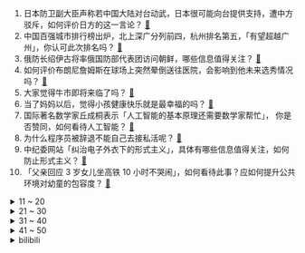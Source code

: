 1. 日本防卫副大臣声称若中国大陆对台动武，日本很可能向台提供支持，遭中方驳斥，如何评价日方的这一言论？ [:link:](https://www.zhihu.com/question/613884282)
2. 中国百强城市排行榜出炉，北上深广分列前四，杭州排名第五，「有望超越广州」，你认可此次排名吗？ [:link:](https://www.zhihu.com/question/613885803)
3. 俄防长绍伊古将率俄国防部代表团访问朝鲜，哪些信息值得关注？ [:link:](https://www.zhihu.com/question/613884645)
4. 如何评价布朗尼詹姆斯在球场上突然晕倒送往医院，会影响到他未来选秀情况吗？ [:link:](https://www.zhihu.com/question/613989417)
5. 大家觉得牛市即将来临了吗？ [:link:](https://www.zhihu.com/question/613707832)
6. 当了妈妈以后，觉得小孩健康快乐就是最幸福的吗？ [:link:](https://www.zhihu.com/question/604342076)
7. 国际著名数学家丘成桐表示「人工智能的基本原理还需要数学家帮忙」， 你是否赞同，如何看待人工智能？ [:link:](https://www.zhihu.com/question/613868729)
8. 为什么程序员被辞退不能自己去接私活呢？ [:link:](https://www.zhihu.com/question/603828555)
9. 中纪委网站「纠治电子外衣下的形式主义」，具体有哪些信息值得关注，如何防止形式主义？ [:link:](https://www.zhihu.com/question/613662797)
10. 「父亲回应 3 岁女儿坐高铁 10 小时不哭闹」，如何看待此事？应如何提升公共环境对幼童的包容度？ [:link:](https://www.zhihu.com/question/613828628)
<details>
<summary>11 ~ 20</summary>

11. 如何看待“台式机显卡散热风道都是扯淡，拆开机箱面板直接用电风扇吹才是王道”这一说法？ [:link:](https://www.zhihu.com/question/613569079)
12. 刚毕业入职，老员工不愿意干的活都推给了我，我也不敢拒绝，感觉快被工作压垮了，我该怎么办啊？ [:link:](https://www.zhihu.com/question/612078640)
13. 经过今年张雪峰新闻学事件，新闻类专业分会大降吗？ [:link:](https://www.zhihu.com/question/609292116)
14. 如何看待新能源车在夏季只防晒不隔热，暴晒后甲醛含量达日常5倍，夏季用车还有哪些注意的点？ [:link:](https://www.zhihu.com/question/613699336)
15. 为什么很多男性喜欢吸烟呢？ [:link:](https://www.zhihu.com/question/323007108)
16. 《长相思》第 1-6 集拍得如何？有哪些值得关注的剧情点？ [:link:](https://www.zhihu.com/question/613897880)
17. 发现男友姐姐给男友介绍条件比我好的对象我该怎么办？ [:link:](https://www.zhihu.com/question/613541843)
18. 《不完美受害人》第 17-18 集拍得如何？有哪些值得关注的剧情点？ [:link:](https://www.zhihu.com/question/613920275)
19. 电视剧《欢颜》中有哪些逻辑漏洞？ [:link:](https://www.zhihu.com/question/612493991)
20. 你见过的最沉得住气的人是怎样的？ [:link:](https://www.zhihu.com/question/58070206)
</details>
<details>
<summary>21 ~ 30</summary>

21. 多人在崂山水库放生矿泉水，水务局回应「会调查处理」，具体情况如何，怎样看待此事？ [:link:](https://www.zhihu.com/question/613682135)
22. 预计今年秋招对应届生就业吸纳力度如何？失去应届生身份找工作竞争力会有影响吗？ [:link:](https://www.zhihu.com/question/613687034)
23. 多地医院推行「一次挂号管 3 天」措施，实施效果如何？能进一步推广吗？ [:link:](https://www.zhihu.com/question/613865577)
24. 新人进公司后，发现同事们都很冷漠，工作之外基本没有任何交流，这种情况是好是坏啊？ [:link:](https://www.zhihu.com/question/612078610)
25. 夏天怎样开空调才省电？空调应该多久清洗一次？ [:link:](https://www.zhihu.com/question/613777174)
26. 如何写出时间复杂度增长最快的算法？O(n!)算是最快的吗？ [:link:](https://www.zhihu.com/question/613607483)
27. 如何评价 Uzi 在 2023 LPL 夏季季后赛上的表现？ [:link:](https://www.zhihu.com/question/613771065)
28. 喜欢骑自行车的人大多都不喜欢往车上加装备吗？ [:link:](https://www.zhihu.com/question/609570462)
29. 如何评价光荣公司2023年7月发售的《信长之野望16：新生 威力加强版（pk版）》？ [:link:](https://www.zhihu.com/question/613655092)
30. 大量高学历年轻人难以找到与技能匹配的就业机会，是否因为教育体系与就业市场需求之间不匹配，应该如何调节？ [:link:](https://www.zhihu.com/question/613850315)
</details>
<details>
<summary>31 ~ 40</summary>

31. 长春航展，你最关注人民空军的那款机？ [:link:](https://www.zhihu.com/question/613683346)
32. 如果把职场比喻成一个动物园，有哪些职场动物会受欢迎，分别有哪些特质，你属于哪一种？ [:link:](https://www.zhihu.com/question/613712419)
33. 战棋手游《时序残响》宣布关停，会给玩家造成哪些影响？ [:link:](https://www.zhihu.com/question/613710915)
34. 夏天防晒用什么防晒霜可以避免晒黑、晒伤以及晒老？ [:link:](https://www.zhihu.com/question/612353525)
35. 石家庄一乐队成员演出时脱裤，歌手行拘，公司停业整顿罚款 20 万，反叛和低俗之间的界限在哪？ [:link:](https://www.zhihu.com/question/613833270)
36. 米哈游卡着手机性能上限做游戏，算不算是对友商的技术壁垒？ [:link:](https://www.zhihu.com/question/609038723)
37. 消息称美众议长麦卡锡被要求弹劾拜登，后续将如何发展？ [:link:](https://www.zhihu.com/question/613863494)
38. 职场新人「上进心很强」是好事儿还是坏事儿？ [:link:](https://www.zhihu.com/question/612067124)
39. 你们的猫猫都是随叫随到吗？ [:link:](https://www.zhihu.com/question/612951051)
40. 纯电、插混、增程、混动有什么区别，到底谁更好？ [:link:](https://www.zhihu.com/question/613707822)
</details>
<details>
<summary>41 ~ 50</summary>

41. Wayward 会成为 TES 冲击 S13 全球总决赛最大的短板吗？ [:link:](https://www.zhihu.com/question/613852545)
42. 你见过的最差的程序员是怎样的？ [:link:](https://www.zhihu.com/question/31236086)
43. 想要换新空调，怎样实惠又省心？ [:link:](https://www.zhihu.com/question/613676159)
44. 发改委召开制造业民营企业家座谈会，恒瑞医药、蔚来汽车、TCL集团等6家企业参与，哪些信息值得关注? [:link:](https://www.zhihu.com/question/613855706)
45. 晨跑时我所在的地方，没有专门的跑道，然后只能在水泥路旁边跑，但是往来车辆早上有很多觉得尴尬怎么办？ [:link:](https://www.zhihu.com/question/610538512)
46. 马克龙高级顾问博纳称中国正向俄提供可用作军事装备物品，中方驳斥，具体有哪些信息值得关注？ [:link:](https://www.zhihu.com/question/613696845)
47. 健身有哪些弯路？ [:link:](https://www.zhihu.com/question/608337809)
48. 夏天三伏天如何备战半马训练？ [:link:](https://www.zhihu.com/question/611882006)
49. 24 岁还能去逛漫展吗？ [:link:](https://www.zhihu.com/question/613684231)
50. 你觉得小区物业应该提供什么服务？ [:link:](https://www.zhihu.com/question/604841910)
</details><details>
<summary>bilibili</summary>

</details>